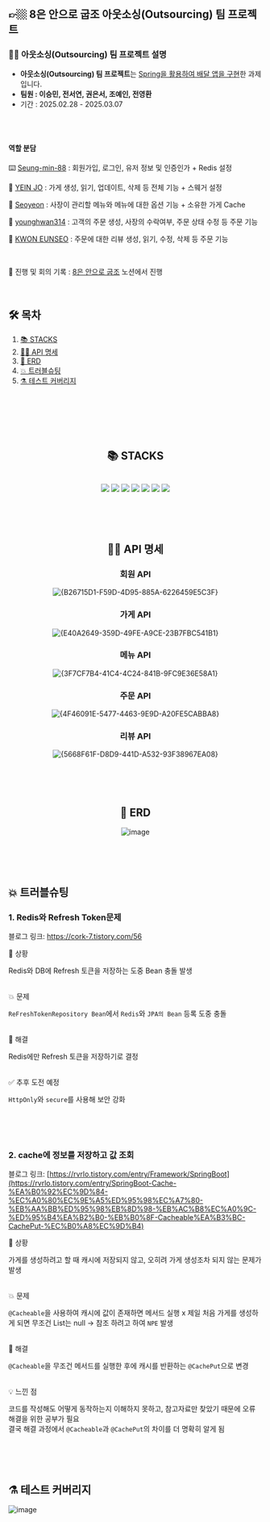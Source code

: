 ## 👉🏼 8은 안으로 굽조 아웃소싱(Outsourcing) 팀 프로젝트

### 🙋‍♀️ 아웃소싱(Outsourcing) 팀 프로젝트 설명
- **아웃소싱(Outsourcing) 팀 프로젝트**는 <u>Spring을 활용하여 배달 앱을 구현</u>한 과제입니다.
- **팀원 : 이승민, 전서연, 권은서, 조예인, 전영환**
- 기간 : 2025.02.28 - 2025.03.07


<br><br>

#### 역할 분담
⌨️ [Seung-min-88](https://github.com/Seung-min-88) : 회원가입, 로그인, 유저 정보 및 인증인가 + Redis 설정  <p>
🐣 [YEIN JO](https://github.com/codingTrip-IT) : 가게 생성, 읽기, 업데이트, 삭제 등 전체 기능 + 스웨거 설정 <p>
🗿 [Seoyeon](https://github.com/MythologyDevSeoyeon) : 사장이 관리할 메뉴와 메뉴에 대한 옵션 기능 + 소유한 가게 Cache <p>
🦥 [younghwan314](https://github.com/younghwan314) : 고객의 주문 생성, 사장의 수락여부, 주문 상태 수정 등 주문 기능 <p>
🍊 [KWON EUNSEO](https://github.com/euuns) : 주문에 대한 리뷰 생성, 읽기, 수정, 삭제 등 주문 기능

<br>

📑 진행 및 회의 기록 : [8은 안으로 굽조](https://www.notion.so/teamsparta/8-1a82dc3ef514806a8fc4df81a08b34c1) 노션에서 진행

<br>

## 🛠 목차

1. [📚 STACKS](#-STACKS)
2. [👩🏻‍ API 명세](#-API-명세)
3. [👩 ERD](#-ERD)
4. [💥 트러블슈팅](#-트러블슈팅)
5. [⚗️ 테스트 커버리지](#-테스트-커버리지)
<br>   

<br><br><br>

<div align=center> 

## 📚 STACKS

<br>

  <img src="https://img.shields.io/badge/java-007396?style=for-the-badge&logo=java&logoColor=white"> 
<img src="https://img.shields.io/badge/mysql-4479A1?style=for-the-badge&logo=mysql&logoColor=white">
<img src="https://img.shields.io/badge/spring-6DB33F?style=for-the-badge&logo=spring&logoColor=white">
<img src="https://img.shields.io/badge/springboot-6DB33F?style=for-the-badge&logo=springboot&logoColor=white">
<img src="https://img.shields.io/badge/gradle-02303A?style=for-the-badge&logo=gradle&logoColor=white">
<img src="https://img.shields.io/badge/github-181717?style=for-the-badge&logo=github&logoColor=white">
  <img src="https://img.shields.io/badge/git-F05032?style=for-the-badge&logo=git&logoColor=white">

<br><br><br>

## 👩🏻‍ API 명세
### 회원 API
![{B26715D1-F59D-4D95-885A-6226459E5C3F}](https://github.com/user-attachments/assets/110ba700-4a0d-4266-941c-6283830d5fb8)


### 가게 API
![{E40A2649-359D-49FE-A9CE-23B7FBC541B1}](https://github.com/user-attachments/assets/839c5c63-67bf-47a4-a391-cd03bc315860)


### 메뉴 API
![{3F7CF7B4-41C4-4C24-841B-9FC9E36E58A1}](https://github.com/user-attachments/assets/d8faca05-8d4c-46d2-b424-23186f129120)


### 주문 API
![{4F46091E-5477-4463-9E9D-A20FE5CABBA8}](https://github.com/user-attachments/assets/b2c3d005-b212-4f1f-9e95-aaa79af8e1c5)


### 리뷰 API
![{5668F61F-D8D9-441D-A532-93F38967EA08}](https://github.com/user-attachments/assets/7068aa31-5b7a-44b8-bd43-9ed1ea7fecf1)


<br><br><br>

## 👩 ERD
![image](https://github.com/user-attachments/assets/3eb5b204-3bcc-4c29-a1a1-0059b95a415b)

<br><br><br>

<div align=left> 

## 💥 트러블슈팅

### 1. Redis와 Refresh Token문제
블로그 링크: https://cork-7.tistory.com/56


🔎 상황 <p>
Redis와 DB에 Refresh 토큰을 저장하는 도중 Bean 충돌 발생 <br><br>

💥 문제 <p>
`ReFreshTokenRepository Bean`에서 `Redis`와 `JPA의 Bean` 등록 도중 충돌 <br><br>

🚀 해결 <p>
Redis에만 Refresh 토큰을 저장하기로 결정 <br><br>

✅ 추후 도전 예정 <p>
`HttpOnly`와 `secure`를 사용해 보안 강화 <br><br>

<br><br>

### 2. cache에 정보를 저장하고 값 조회
블로그 링크: [https://rvrlo.tistory.com/entry/Framework/SpringBoot](https://rvrlo.tistory.com/entry/SpringBoot-Cache-%EA%B0%92%EC%9D%84-%EC%A0%80%EC%9E%A5%ED%95%98%EC%A7%80-%EB%AA%BB%ED%95%98%EB%8D%98-%EB%AC%B8%EC%A0%9C-%ED%95%B4%EA%B2%B0-%EB%B0%8F-Cacheable%EA%B3%BC-CachePut-%EC%B0%A8%EC%9D%B4)


🔎 상황 <p>
가게를 생성하려고 할 때 캐시에 저장되지 않고, 오히려 가게 생성조차 되지 않는 문제가 발생 <br><br>

💥 문제 <p>
`@Cacheable`을 사용하여 캐시에 값이 존재하면 메서드 실행 x
제일 처음 가게를 생성하게 되면 무조건 List는 null → 참조 하려고 하여 `NPE` 발생 <br><br>

🚀 해결 <p>
`@Cacheable`을 무조건 메서드를 실행한 후에 캐시를 반환하는 `@CachePut`으로 변경 <br><br>

💡 느낀 점 <p>
코드를 작성해도 어떻게 동작하는지 이해하지 못하고, 참고자료만 찾았기 때문에 오류 해결을 위한 공부가 필요 <br>
결국 해결 과정에서 `@Cacheable`과 `@CachePut`의 차이를 더 명확히 알게 됨

<br><br><br>

## ⚗️ 테스트 커버리지
![image](https://github.com/user-attachments/assets/6088c825-4142-433f-a07d-1886b3761771)

